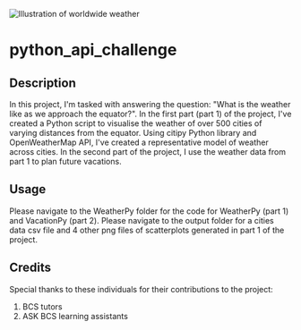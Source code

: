 ![Illustration of worldwide weather](https://www.researchgate.net/profile/Seung-Ki-Min/publication/338346212/figure/fig1/AS:903250928742401@1592363211090/a-snapshot-of-global-weather-Global-map-of-near-surface-temperature-anomalies-in-C.png)
# python_api_challenge
## Description
In this project, I'm tasked with answering the question: "What is the weather like as we approach the equator?". In the first part (part 1) of the project, I've created a Python script to visualise the weather of over 500 cities of varying distances from the equator. Using citipy Python library and OpenWeatherMap API, I've created a representative model of weather across cities. In the second part of the project, I use the weather data from part 1 to plan future vacations.
## Usage
Please navigate to the WeatherPy folder for the code for WeatherPy (part 1) and VacationPy (part  2). 
Please navigate to the output folder for a cities data csv file and 4 other png files of scatterplots generated in part 1 of the project.
## Credits
Special thanks to these individuals for their contributions to the project:
1. BCS tutors
2. ASK BCS learning assistants
